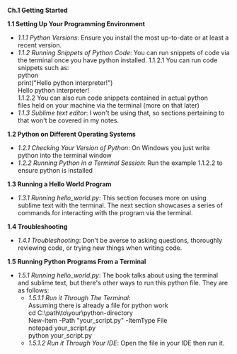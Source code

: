 **Ch.1 Getting Started**

**1.1 Setting Up Your Programming Environment**
- *1.1.1 Python Versions*: Ensure you install the most up-to-date or at least a recent version.
- *1.1.2 Running Snippets of Python Code*: You can run snippets of code via the terminal once you have python installed. 
    1.1.2.1 You can run code snippets such as:\
    python\
    print("Hello python interpreter!")\
    Hello python interpreter!\
    1.1.2.2 You can also run code snippets contained in actual python\
    files held on your machine via the terminal (more on that later)
- *1.1.3 Sublime text editor*: I won't be using that, so sections 
pertaining to that won't be covered in my notes.

**1.2 Python on Different Operating Systems**
- *1.2.1 Checking Your Version of Python*: On Windows you just write python into the terminal window
- *1.2.2 Running Python in a Terminal Session*: Run the example 1.1.2.2 to ensure python is installed

**1.3 Running a Hello World Program**
- *1.3.1 Running hello_world.py*: This section focuses more on using sublime text with the terminal. The next section showcases a series of commands for interacting with the program via the terminal.

**1.4 Troubleshooting**
- *1.4.1 Troubleshooting*: Don't be averse to asking questions, thoroughly reviewing code, or trying new things when writing code.

**1.5 Running Python Programs From a Terminal**
- *1.5.1 Running hello_world.py*: The book talks about using the terminal and sublime text, but there's other ways to run this python file. They are as follows:
    - *1.5.1.1 Run it Through The Terminal*:\
       Assuming there is already a file for python work\
       cd C:\path\to\your\python-directory\
       New-Item -Path "your_script.py" -ItemType File\
       notepad your_script.py\
       python your_script.py
    - *1.5.1.2 Run it Through Your IDE*: Open the file in your IDE then run it.